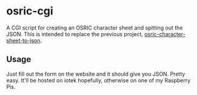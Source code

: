 osric-cgi
=========

A CGI script for creating an OSRIC character sheet and spitting out the JSON.
This is intended to replace the previous project,
[osric-character-sheet-to-json](https://github.com/kirbyman62/osric-character-sheet-to-json).

Usage
-----

Just fill out the form on the website and it should give you JSON. Pretty easy.
It'll be hosted on iotek hopefully, otherwise on one of my Raspberry Pis.
